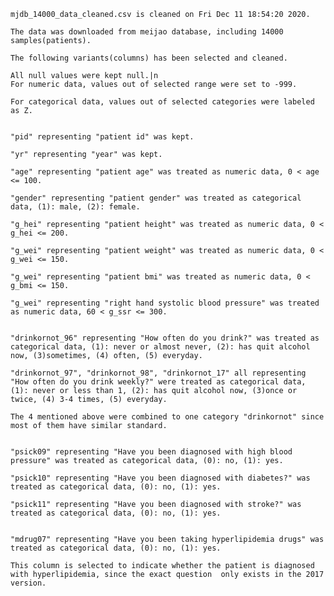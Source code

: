 
    mjdb_14000_data_cleaned.csv is cleaned on Fri Dec 11 18:54:20 2020.

    The data was downloaded from meijao database, including 14000 samples(patients).
    
    The following variants(columns) has been selected and cleaned.

    All null values were kept null.|n
    For numeric data, values out of selected range were set to -999.

    For categorical data, values out of selected categories were labeled as Z.

    
    "pid" representing "patient id" was kept.

    "yr" representing "year" was kept.

    "age" representing "patient age" was treated as numeric data, 0 < age <= 100.

    "gender" representing "patient gender" was treated as categorical data, (1): male, (2): female.

    "g_hei" representing "patient height" was treated as numeric data, 0 < g_hei <= 200.

    "g_wei" representing "patient weight" was treated as numeric data, 0 < g_wei <= 150.

    "g_wei" representing "patient bmi" was treated as numeric data, 0 < g_bmi <= 150.

    "g_wei" representing "right hand systolic blood pressure" was treated as numeric data, 60 < g_ssr <= 300.

    
    "drinkornot_96" representing "How often do you drink?" was treated as categorical data, (1): never or almost never, (2): has quit alcohol now, (3)sometimes, (4) often, (5) everyday.

    "drinkornot_97", "drinkornot_98", "drinkornot_17" all representing "How often do you drink weekly?" were treated as categorical data, (1): never or less than 1, (2): has quit alcohol now, (3)once or twice, (4) 3-4 times, (5) everyday.

    The 4 mentioned above were combined to one category "drinkornot" since most of them have similar standard.

    
    "psick09" representing "Have you been diagnosed with high blood pressure" was treated as categorical data, (0): no, (1): yes.

    "psick10" representing "Have you been diagnosed with diabetes?" was treated as categorical data, (0): no, (1): yes.

    "psick11" representing "Have you been diagnosed with stroke?" was treated as categorical data, (0): no, (1): yes.

    
    "mdrug07" representing "Have you been taking hyperlipidemia drugs" was treated as categorical data, (0): no, (1): yes.

    This column is selected to indicate whether the patient is diagnosed with hyperlipidemia, since the exact question  only exists in the 2017 version.

    